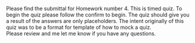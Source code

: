 Please find the submittal for Homework number 4. 
This is timed quiz.
To begin the quiz please follow the confirm to begin. 
The quiz should give you a result of the answers are only placeholders.
The intent originally of this quiz was to be a format for template of how to mock a quiz.  
Please review and me let me know if you have any questions. 